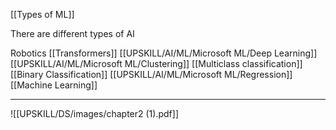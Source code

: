 [[Types of ML]]

There are different types of AI

Robotics
[[Transformers]]
[[UPSKILL/AI/ML/Microsoft ML/Deep Learning]]
[[UPSKILL/AI/ML/Microsoft ML/Clustering]]
[[Multiclass classification]]
[[Binary Classification]]
[[UPSKILL/AI/ML/Microsoft ML/Regression]]
[[Machine Learning]]











---
![[UPSKILL/DS/images/chapter2 (1).pdf]]
